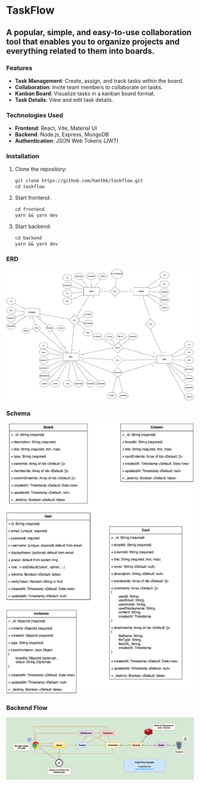 # TaskFlow
## A popular, simple, and easy-to-use collaboration tool that enables you to organize projects and everything related to them into boards.

### Features

- **Task Management**: Create, assign, and track tasks within the board.
- **Collaboration**: Invite team members to collaborate on tasks.
- **Kanban Board**: Visualize tasks in a kanban board format.
- **Task Details**: View and edit task details.

### Technologies Used

- **Frontend**: React, Vite, Material UI
- **Backend**: Node.js, Express, MongoDB
- **Authentication**: JSON Web Tokens (JWT)

### Installation

1. Clone the repository:
   ```
   git clone https://github.com/hantbk/taskflow.git
   cd taskflow
   ```

2. Start frontend:
   ```
   cd frontend
   yarn && yarn dev
   ```

3. Start backend:
   ```
   cd backend
   yarn && yarn dev
   ```
### ERD

![](./docs/erd.png)

### Schema

![](./docs/schema.png)

### Backend Flow

![](./docs/be-flow.png)